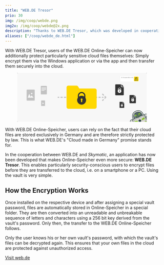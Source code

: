 ```yaml
---
title: "WEB.DE Tresor"
prio: 30
img: /img/coop/webde.png
img2x: /img/coop/webde@2x.png
description: "Thanks to WEB.DE Tresor, which was developed in cooperation with WEB.DE, users of the WEB.DE Online-Speicher can now additionally protect particularly sensitive cloud files themselves: Simply encrypt them via the Windows application or via the app and then transfer them securely into the cloud."
aliases: ["/coop/webde_de.html"]
---
```


With WEB.DE Tresor, users of the WEB.DE Online-Speicher can now additionally protect particularly sensitive cloud files themselves: Simply encrypt them via the Windows application or via the app and then transfer them securely into the cloud.

<figure class="mx-auto lg:w-10/12 w-full">
    <img class="w-full rounded-lg" src="/img/coop/webde-banner.jpg">
</figure>

With WEB.DE Online-Speicher, users can rely on the fact that their cloud files are stored exclusively in Germany and are therefore strictly protected by law. This is what WEB.DE's "Cloud made in Germany" promise stands for.

In the cooperation between WEB.DE and _Skymatic_, an application has now been developed that makes Online-Speicher even more secure: **WEB.DE Tresor**. This enables particularly security-conscious users to encrypt files before they are transferred to the cloud, i.e. on a smartphone or a PC. Using the vault is very simple.

## How the Encryption Works
Once installed on the respective device and after assigning a special vault password, files are automatically stored in Online-Speicher in a special folder. They are then converted into an unreadable and unbreakable sequence of letters and characters using a 256 bit key derived from the vault's password. Only then, the transfer to the WEB.DE Online-Speicher follows.

Only the user knows his or her own vault's password, with which the vault's files can be decrypted again. This ensures that your own files in the cloud are protected against unauthorized access.

<p class="text-center">
    <a class="btn btn-primary" href="https://produkte.web.de/online-speicher/cloud-verschluesselung/" target="_blank" rel="noopener"><i class="fas fa-link"></i> Visit web.de</a>
</p>
